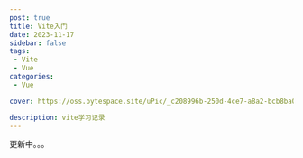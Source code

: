 ```yaml
---
post: true
title: Vite入门
date: 2023-11-17
sidebar: false
tags:
 - Vite
 - Vue
categories:
 - Vue

cover: https://oss.bytespace.site/uPic/_c208996b-250d-4ce7-a8a2-bcb8ba074fd7.jpeg

description: vite学习记录
---
```


更新中。。。